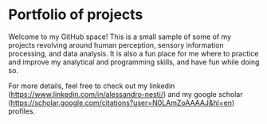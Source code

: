 # Portfolio of projects
Welcome to my GitHub space! This is a small sample of some of my projects revolving around human perception, sensory information processing, and data analysis.
It is also a fun place for me where to practice and improve my analytical and programming skills, and have fun while doing so.

For more details, feel free to check out my linkedin (https://www.linkedin.com/in/alessandro-nesti/) and my google scholar (https://scholar.google.com/citations?user=N0LAmZoAAAAJ&hl=en) profiles.


